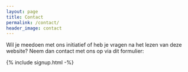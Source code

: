 ```yaml
---
layout: page
title: Contact
permalink: /contact/
header_image: contact
---
```


Wil je meedoen met ons initiatief of heb je vragen na het lezen van deze website? Neem dan contact met ons op via dit formulier:

{% include signup.html -%}
